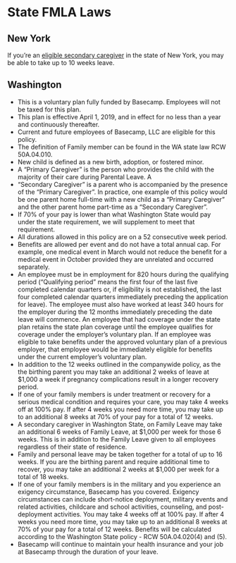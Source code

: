# State FMLA Laws

## New York

If you’re an [eligible secondary caregiver](https://www.nysenate.gov/legislation/laws/WKC/201) in the state of New York, you may be able to take up to 10 weeks leave.

## Washington

- This is a voluntary plan fully funded by Basecamp. Employees will not be taxed for this plan.
- This plan is effective April 1, 2019, and in effect for no less than a year and continuously thereafter.
- Current and future employees of Basecamp, LLC are eligible for this policy.
- The definition of Family member can be found in the WA state law RCW 50A.04.010.
- New child is defined as a new birth, adoption, or fostered minor.
- A “Primary Caregiver” is the person who provides the child with the majority of their care during Parental Leave. A
- “Secondary Caregiver” is a parent who is accompanied by the presence of the “Primary Caregiver”. In practice, one example of this policy would be one parent home full-time with a new child as a “Primary Caregiver” and the other parent home part-time as a “Secondary Caregiver”.
- If 70% of your pay is lower than what Washington State would pay under the state requirement, we will supplement to meet that requirement.
- All durations allowed in this policy are on a 52 consecutive week period.
- Benefits are allowed per event and do not have a total annual cap. For example, one medical event in March would not reduce the benefit for a medical event in October provided they are unrelated and occurred separately.
- An employee must be in employment for 820 hours during the qualifying period (“Qualifying period” means the first four of the last five completed calendar quarters or, if eligibility is not established, the last four completed calendar quarters immediately preceding the application for leave). The employee must also have worked at least 340 hours for the employer during the 12 months immediately preceding the date leave will commence. An employee that had coverage under the state plan retains the state plan coverage until the employee qualifies for coverage under the employer’s voluntary plan. If an employee was eligible to take benefits under the approved voluntary plan of a previous employer, that employee would be immediately eligible for benefits under the current employer’s voluntary plan.
- In addition to the 12 weeks outlined in the companywide policy, as the the birthing parent you may take an additional 2 weeks of leave at $1,000 a week if pregnancy complications result in a longer recovery period.
- If one of your family members is under treatment or recovery for a serious medical condition and requires your care, you may take 4 weeks off at 100% pay. If after 4 weeks you need more time, you may take up to an additional 8 weeks at 70% of your pay for a total of 12 weeks.
- A secondary caregiver in Washington State, on Family Leave may take an additional 6 weeks of Family Leave, at $1,000 per week for those 6 weeks. This is in addition to the Family Leave given to all employees regardless of their state of residence.
- Family and personal leave may be taken together for a total of up to 16 weeks. If you are the birthing parent and require additional time to recover, you may take an additional 2 weeks at $1,000 per week for a total of 18 weeks.
- If one of your family members is in the military and you experience an exigency circumstance, Basecamp has you covered. Exigency circumstances can include short-notice deployment, military events and related activities, childcare and school activities, counseling, and post- deployment activities. You may take 4 weeks off at 100% pay. If after 4 weeks you need more time, you may take up to an additional 8 weeks at 70% of your pay for a total of 12 weeks. Benefits will be calculated according to the Washington State policy - RCW 50A.04.020(4) and (5).
- Basecamp will continue to maintain your health insurance and your job at Basecamp through the duration of your leave.
